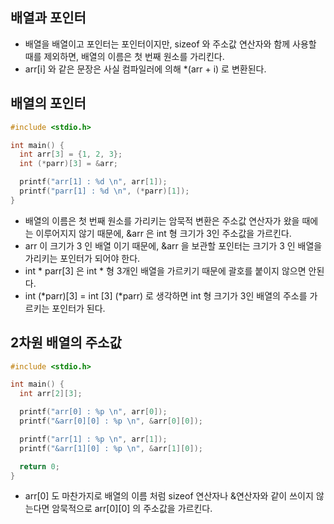 ## 배열과 포인터 
* 배열을 배열이고 포인터는 포인터이지만, sizeof 와 주소값 연산자와 함께 사용할 때를 제외하면, 배열의 이름은 첫 번째 원소를 가리킨다.
* arr[i] 와 같은 문장은 사실 컴파일러에 의해 *(arr + i) 로 변환된다.

## 배열의 포인터 
```cpp
#include <stdio.h>

int main() {
  int arr[3] = {1, 2, 3};
  int (*parr)[3] = &arr;

  printf("arr[1] : %d \n", arr[1]);
  printf("parr[1] : %d \n", (*parr)[1]);
}
```
* 배열의 이름은 첫 번째 원소를 가리키는 암묵적 변환은 주소값 연산자가 왔을 때에는 이루어지지 않기 때문에, &arr 은 int 형 크기가 3인 주소값을 가르킨다. 
* arr 이 크기가 3 인 배열 이기 때문에, &arr 을 보관할 포인터는 크기가 3 인 배열을 가리키는 포인터가 되어야 한다. 
* int * parr[3] 은 int * 형 3개인 배열을 가르키기 때문에 괄호를 붙이지 않으면 안된다. 
* int (*parr)[3] = int [3] (*parr) 로 생각하면 int 형 크기가 3인 배열의 주소를 가르키는 포인터가 된다.   

## 2차원 배열의 주소값 
```cpp 
#include <stdio.h>

int main() {
  int arr[2][3];

  printf("arr[0] : %p \n", arr[0]);
  printf("&arr[0][0] : %p \n", &arr[0][0]);

  printf("arr[1] : %p \n", arr[1]);
  printf("&arr[1][0] : %p \n", &arr[1][0]);

  return 0;
}
```
* arr[0] 도 마찬가지로 배열의 이름 처럼 sizeof 연산자나 &연산자와 같이 쓰이지 않는다면 암묵적으로 arr[0][0] 의 주소값을 가르킨다. 

